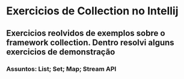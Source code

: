 # Exercicios de Collection no Intellij
## Exercicios reolvidos de exemplos sobre o framework collection. Dentro resolvi alguns exercicios de demonstração
### Assuntos: List; Set; Map; Stream API
